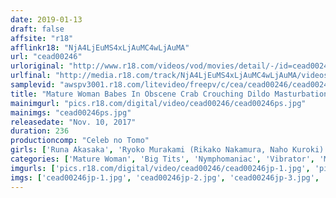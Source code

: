 ```yaml
---
date: 2019-01-13
draft: false
affsite: "r18"
afflinkr18: "NjA4LjEuMS4xLjAuMC4wLjAuMA"
url: "cead00246"
urloriginal: "http://www.r18.com/videos/vod/movies/detail/-/id=cead00246"
urlfinal: "http://media.r18.com/track/NjA4LjEuMS4xLjAuMC4wLjAuMA/videos/vod/movies/detail/-/id=cead00246"
samplevid: "awspv3001.r18.com/litevideo/freepv/c/cea/cead00246/cead00246_dmb_w.mp4"
title: "Mature Woman Babes In Obscene Crab Crouching Dildo Masturbation"
mainimgurl: "pics.r18.com/digital/video/cead00246/cead00246ps.jpg"
mainimgs: "cead00246ps.jpg"
releasedate: "Nov. 10, 2017"
duration: 236
productioncomp: "Celeb no Tomo"
girls: ['Runa Akasaka', 'Ryoko Murakami (Rikako Nakamura, Naho Kuroki)', 'Kaoru Natsuki (Tsubaki Kato)', 'Ayako Kano', 'Rika Fujishita', 'Iku Kondo\n(Ikumi Kondo)', 'Ayako Kirishima', 'Haruka Aizawa (Kotone Kuroki)', 'Miya Sonozaki', 'Mai Hagiwara']
categories: ['Mature Woman', 'Big Tits', 'Nymphomaniac', 'Vibrator', 'Masturbation', 'Hi-Def']
imgurls: ['pics.r18.com/digital/video/cead00246/cead00246jp-1.jpg', 'pics.r18.com/digital/video/cead00246/cead00246jp-2.jpg', 'pics.r18.com/digital/video/cead00246/cead00246jp-3.jpg', 'pics.r18.com/digital/video/cead00246/cead00246jp-4.jpg', 'pics.r18.com/digital/video/cead00246/cead00246jp-5.jpg', 'pics.r18.com/digital/video/cead00246/cead00246jp-6.jpg', 'pics.r18.com/digital/video/cead00246/cead00246jp-7.jpg', 'pics.r18.com/digital/video/cead00246/cead00246jp-8.jpg', 'pics.r18.com/digital/video/cead00246/cead00246jp-9.jpg', 'pics.r18.com/digital/video/cead00246/cead00246jp-10.jpg', 'pics.r18.com/digital/video/cead00246/cead00246jp-11.jpg', 'pics.r18.com/digital/video/cead00246/cead00246jp-12.jpg', 'pics.r18.com/digital/video/cead00246/cead00246jp-13.jpg', 'pics.r18.com/digital/video/cead00246/cead00246jp-14.jpg', 'pics.r18.com/digital/video/cead00246/cead00246jp-15.jpg', 'pics.r18.com/digital/video/cead00246/cead00246jp-16.jpg', 'pics.r18.com/digital/video/cead00246/cead00246jp-17.jpg', 'pics.r18.com/digital/video/cead00246/cead00246jp-18.jpg', 'pics.r18.com/digital/video/cead00246/cead00246jp-19.jpg', 'pics.r18.com/digital/video/cead00246/cead00246jp-20.jpg']
imgs: ['cead00246jp-1.jpg', 'cead00246jp-2.jpg', 'cead00246jp-3.jpg', 'cead00246jp-4.jpg', 'cead00246jp-5.jpg', 'cead00246jp-6.jpg', 'cead00246jp-7.jpg', 'cead00246jp-8.jpg', 'cead00246jp-9.jpg', 'cead00246jp-10.jpg', 'cead00246jp-11.jpg', 'cead00246jp-12.jpg', 'cead00246jp-13.jpg', 'cead00246jp-14.jpg', 'cead00246jp-15.jpg', 'cead00246jp-16.jpg', 'cead00246jp-17.jpg', 'cead00246jp-18.jpg', 'cead00246jp-19.jpg', 'cead00246jp-20.jpg']
---
```

